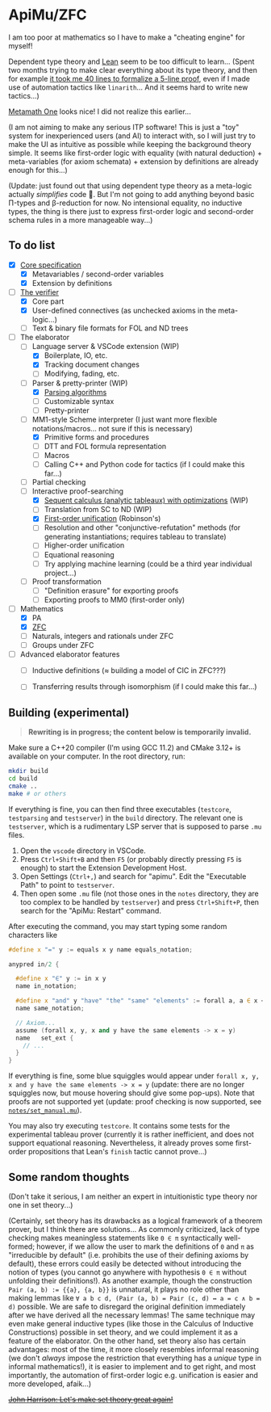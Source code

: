 # ApiMu/ZFC

I am too poor at mathematics so I have to make a "cheating engine" for myself!

Dependent type theory and [Lean](https://leanprover.github.io/) seem to be too difficult to learn... (Spent two months trying to make clear everything about its type theory, and then for example [it took me 40 lines to formalize a 5-line proof](https://github.com/bridgekat/lean-notes/blob/e8a9df5fff3feea2c5cc2d0112c101dd8d68f80c/src/2_analysis/1_the_real_and_complex_number_systems.lean#L448), even if I made use of automation tactics like `linarith`... And it seems hard to write new tactics...)

[Metamath One](https://github.com/digama0/mm0/blob/master/mm0-hs/mm1.md) looks nice! I did not realize this earlier...

(I am not aiming to make any serious ITP software! This is just a "toy" system for inexperienced users (and AI) to interact with, so I will just try to make the UI as intuitive as possible while keeping the background theory simple. It seems like first-order logic with equality (with natural deduction) + meta-variables (for axiom schemata) + extension by definitions are already enough for this...)

(Update: just found out that using dependent type theory as a meta-logic actually *simplifies* code 🤣. But I'm not going to add anything beyond basic Π-types and β-reduction for now. No intensional equality, no inductive types, the thing is there just to express first-order logic and second-order schema rules in a more manageable way...)


## To do list

- [x] [Core specification](notes/design.md)
  - [x] Metavariables / second-order variables
  - [x] Extension by definitions
- [ ] [The verifier](src/core/)
  - [x] Core part
  - [x] User-defined connectives (as unchecked axioms in the meta-logic...)
  - [ ] Text & binary file formats for FOL and ND trees
- [ ] The elaborator
  - [ ] Language server & VSCode extension (WIP)
    - [x] Boilerplate, IO, etc.
    - [x] Tracking document changes
    - [ ] Modifying, fading, etc.
  - [ ] Parser & pretty-printer (WIP)
    - [x] [Parsing algorithms](src/parsing/)
    - [ ] Customizable syntax
    - [ ] Pretty-printer
  - [ ] MM1-style Scheme interpreter (I just want more flexible notations/macros... not sure if this is necessary)
    - [x] Primitive forms and procedures
    - [ ] DTT and FOL formula representation
    - [ ] Macros
    - [ ] Calling C++ and Python code for tactics (if I could make this far...)
  - [ ] Partial checking
  - [ ] Interactive proof-searching
    - [x] [Sequent calculus (analytic tableaux) with optimizations](src/elab/tableau.hpp) (WIP)
    - [ ] Translation from SC to ND (WIP)
    - [x] [First-order unification](src/elab/procs.hpp) (Robinson's)
    - [ ] Resolution and other "conjunctive-refutation" methods (for generating instantiations; requires tableau to translate)
    - [ ] Higher-order unification
    - [ ] Equational reasoning
    - [ ] Try applying machine learning (could be a third year individual project...)
  - [ ] Proof transformation
    - [ ] "Definition erasure" for exporting proofs
    - [ ] Exporting proofs to MM0 (first-order only)
- [ ] Mathematics
  - [x] PA
  - [x] [ZFC](notes/set_manual.mu)
  - [ ] Naturals, integers and rationals under ZFC
  - [ ] Groups under ZFC
- [ ] Advanced elaborator features
  - [ ] Inductive definitions (≈ building a model of CIC in ZFC???)
  - [ ] Transferring results through isomorphism (if I could make this far...)


## Building (experimental)

> **Rewriting is in progress; the content below is temporarily invalid.**

Make sure a C++20 compiler (I'm using GCC 11.2) and CMake 3.12+ is available on your computer. In the root directory, run:

```sh
mkdir build
cd build
cmake ..
make # or others
```

If everything is fine, you can then find three executables (`testcore`, `testparsing` and `testserver`) in the `build` directory. The relevant one is `testserver`, which is a rudimentary LSP server that is supposed to parse `.mu` files.

1. Open the `vscode` directory in VSCode.
2. Press `Ctrl+Shift+B` and then `F5` (or probably directly pressing `F5` is enough) to start the Extension Development Host.
3. Open Settings (`Ctrl+,`) and search for "apimu". Edit the "Executable Path" to point to `testserver`.
4. Then open some `.mu` file (not those ones in the `notes` directory, they are too complex to be handled by `testserver`) and press `Ctrl+Shift+P`, then search for the "ApiMu: Restart" command.

After executing the command, you may start typing some random characters like

```c++
#define x "=" y := equals x y name equals_notation;

anypred in/2 {

  #define x "∈" y := in x y
  name in_notation;

  #define x "and" y "have" "the" "same" "elements" := forall a, a ∈ x <-> a ∈ y
  name same_notation;

  // Axiom...
  assume (forall x, y, x and y have the same elements -> x = y)
  name   set_ext {
    // ...
  }
}
```

If everything is fine, some blue squiggles would appear under `forall x, y, x and y have the same elements -> x = y` (update: there are no longer squiggles now, but mouse hovering should give some pop-ups). Note that proofs are not supported yet (update: proof checking is now supported, see [`notes/set_manual.mu`](notes/set_manual.mu)).

You may also try executing `testcore`. It contains some tests for the experimental tableau prover (currently it is rather inefficient, and does not support equational reasoning. Nevertheless, it already proves some first-order propositions that Lean's `finish` tactic cannot prove...)


## Some random thoughts

(Don't take it serious, I am neither an expert in intuitionistic type theory nor one in set theory...)

(Certainly, set theory has its drawbacks as a logical framework of a theorem prover, but I think there are solutions... As commonly criticized, lack of type checking makes meaningless statements like `0 ∈ π` syntactically well-formed; however, if we allow the user to mark the definitions of `0` and `π` as "irreducible by default" (i.e. prohibits the use of their defining axioms by default), these errors could easily be detected without introducing the notion of types (you cannot go anywhere with hypothesis `0 ∈ π` without unfolding their definitions!). As another example, though the construction `Pair (a, b) := {{a}, {a, b}}` is unnatural, it plays no role other than making lemmas like `∀ a b c d, (Pair (a, b) = Pair (c, d) ↔ a = c ∧ b = d)` possible. We are safe to disregard the original definition immediately after we have derived all the necessary lemmas! The same technique may even make general inductive types (like those in the Calculus of Inductive Constructions) possible in set theory, and we could implement it as a feature of the elaborator. On the other hand, set theory also has certain advantages: most of the time, it more closely resembles informal reasoning (we don't *always* impose the restriction that everything has a *unique* type in informal mathematics!), it is easier to implement and to get right, and most importantly, the automation of first-order logic e.g. unification is easier and more developed, afaik...)

[~~John Harrison: Let's make set theory great again!~~](http://aitp-conference.org/2018/slides/JH.pdf)

